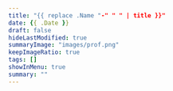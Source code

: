 ```yaml
---
title: "{{ replace .Name "-" " " | title }}"
date: {{ .Date }}
draft: false
hideLastModified: true
summaryImage: "images/prof.png" 
keepImageRatio: true
tags: []
showInMenu: true
summary: ""
---
```

